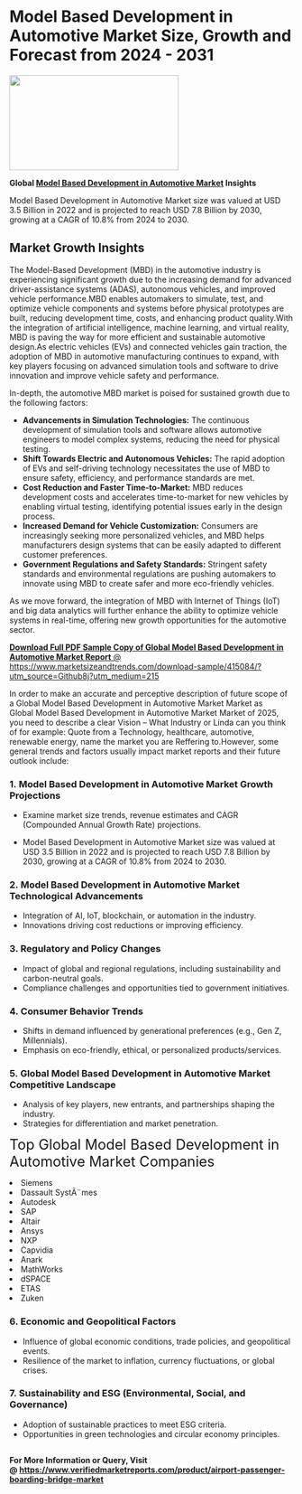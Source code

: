 <H1>Model Based Development in Automotive Market Size, Growth and Forecast from 2024 - 2031</H1><img class="aligncenter size-medium wp-image-584254" src="https://thirdeyenews.in/wp-content/uploads/2024/09/Global-Market-Research-300x168.jpeg" alt="" width="300" height="168" /><p><strong>Global&nbsp;<a href="https://www.marketsizeandtrends.com/download-sample/415084/?utm_source=Github8j?utm_medium=215">Model Based Development in Automotive Market</a> Insights</strong></p><p>Model Based Development in Automotive Market size was valued at USD 3.5 Billion in 2022 and is projected to reach USD 7.8 Billion by 2030, growing at a CAGR of 10.8% from 2024 to 2030.</p><p><h2>Market Growth Insights</h2> <p>The Model-Based Development (MBD) in the automotive industry is experiencing significant growth due to the increasing demand for advanced driver-assistance systems (ADAS), autonomous vehicles, and improved vehicle performance.MBD enables automakers to simulate, test, and optimize vehicle components and systems before physical prototypes are built, reducing development time, costs, and enhancing product quality.With the integration of artificial intelligence, machine learning, and virtual reality, MBD is paving the way for more efficient and sustainable automotive design.As electric vehicles (EVs) and connected vehicles gain traction, the adoption of MBD in automotive manufacturing continues to expand, with key players focusing on advanced simulation tools and software to drive innovation and improve vehicle safety and performance.</p> <p><a href="#"></a></p> <p>In-depth, the automotive MBD market is poised for sustained growth due to the following factors:</p> <ul> <li><strong>Advancements in Simulation Technologies:</strong> The continuous development of simulation tools and software allows automotive engineers to model complex systems, reducing the need for physical testing.</li> <li><strong>Shift Towards Electric and Autonomous Vehicles:</strong> The rapid adoption of EVs and self-driving technology necessitates the use of MBD to ensure safety, efficiency, and performance standards are met.</li> <li><strong>Cost Reduction and Faster Time-to-Market:</strong> MBD reduces development costs and accelerates time-to-market for new vehicles by enabling virtual testing, identifying potential issues early in the design process.</li> <li><strong>Increased Demand for Vehicle Customization:</strong> Consumers are increasingly seeking more personalized vehicles, and MBD helps manufacturers design systems that can be easily adapted to different customer preferences.</li> <li><strong>Government Regulations and Safety Standards:</strong> Stringent safety standards and environmental regulations are pushing automakers to innovate using MBD to create safer and more eco-friendly vehicles.</li> </ul> <p>As we move forward, the integration of MBD with Internet of Things (IoT) and big data analytics will further enhance the ability to optimize vehicle systems in real-time, offering new growth opportunities for the automotive sector.</p> <p><a href="#"></p><p><span class=""><strong>Download Full PDF Sample Copy of Global Model Based Development in Automotive Market Report</strong> @ <a href="https://www.marketsizeandtrends.com/download-sample/415084/?utm_source=Github8j?utm_medium=215" target="_blank">https://www.marketsizeandtrends.com/download-sample/415084/?utm_source=Github8j?utm_medium=215</a></span></p><p>In order to make an accurate and perceptive description of future scope of a Global&nbsp;Model Based Development in Automotive Market Market as Global&nbsp;Model Based Development in Automotive Market Market of 2025, you need to describe a clear Vision &ndash; What Industry or Linda can you think of for example: Quote from a Technology, healthcare, automotive, renewable energy, name the market you are Reffering to.However, some general trends and factors usually impact market reports and their future outlook include:</p><h3>1.&nbsp;<strong>Model Based Development in Automotive Market Growth Projections</strong></h3><ul><li>Examine market size trends, revenue estimates and CAGR (Compounded Annual Growth Rate) projections.</li><li><p>Model Based Development in Automotive Market size was valued at USD 3.5 Billion in 2022 and is projected to reach USD 7.8 Billion by 2030, growing at a CAGR of 10.8% from 2024 to 2030.</p></li></ul><h3>2.&nbsp;<strong>Model Based Development in Automotive Market Technological Advancements</strong></h3><ul><li>Integration of AI, IoT, blockchain, or automation in the industry.</li><li>Innovations driving cost reductions or improving efficiency.</li></ul><h3>3.&nbsp;<strong>Regulatory and Policy Changes</strong></h3><ul><li>Impact of global and regional regulations, including sustainability and carbon-neutral goals.</li><li>Compliance challenges and opportunities tied to government initiatives.</li></ul><h3>4.&nbsp;<strong>Consumer Behavior Trends</strong></h3><ul><li>Shifts in demand influenced by generational preferences (e.g., Gen Z, Millennials).</li><li>Emphasis on eco-friendly, ethical, or personalized products/services.</li></ul><h3>5.&nbsp;<strong>Global Model Based Development in Automotive Market Competitive Landscape</strong></h3><ul><li>Analysis of key players, new entrants, and partnerships shaping the industry.</li><li>Strategies for differentiation and market penetration.</li></ul><p data-pm-slice="1 1 []"><span style="color: inherit; font-family: inherit; font-size: 25px;">Top Global Model Based Development in Automotive Market Companies</span></p><div class="" data-test-id=""><p><li>Siemens</li><li> Dassault SystÃ¨mes</li><li> Autodesk</li><li> SAP</li><li> Altair</li><li> Ansys</li><li> NXP</li><li> Capvidia</li><li> Anark</li><li> MathWorks</li><li> dSPACE</li><li> ETAS</li><li> Zuken</li></p></div><h3>6.&nbsp;<strong>Economic and Geopolitical Factors</strong></h3><ul><li>Influence of global economic conditions, trade policies, and geopolitical events.</li><li>Resilience of the market to inflation, currency fluctuations, or global crises.</li></ul><h3>7.&nbsp;<strong>Sustainability and ESG (Environmental, Social, and Governance)</strong></h3><ul><li>Adoption of sustainable practices to meet ESG criteria.</li><li>Opportunities in green technologies and circular economy principles.</li></ul><h2><strong style="font-size: 14px;">For More Information or Query, Visit @&nbsp;</strong><a style="background-color: #ffffff; font-size: 14px;" href="https://www.marketsizeandtrends.com/report/model-based-development-in-automotive-market/" target="_blank">https://www.verifiedmarketreports.com/product/airport-passenger-boarding-bridge-market</a></h2>